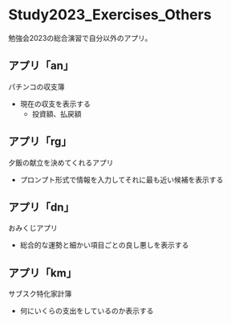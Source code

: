 # Study2023_Exercises_Others <!-- omit in toc -->

勉強会2023の総合演習で自分以外のアプリ。

## アプリ「an」

パチンコの収支簿

- 現在の収支を表示する
  - 投資額、払戻額

## アプリ「rg」

夕飯の献立を決めてくれるアプリ

- プロンプト形式で情報を入力してそれに最も近い候補を表示する

## アプリ「dn」

おみくじアプリ

- 総合的な運勢と細かい項目ごとの良し悪しを表示する

## アプリ「km」

サブスク特化家計簿

- 何にいくらの支出をしているのか表示する
